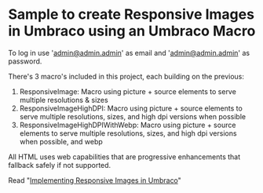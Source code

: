# Sample to create Responsive Images in Umbraco using an Umbraco Macro
To log in use 'admin@admin.admin' as email and 'admin@admin.admin' as password.

There's 3 macro's included in this project, each building on the previous:
1. ResponsiveImage: Macro using picture + source elements to serve multiple resolutions & sizes
2. ResponsiveImageHighDPI: Macro using picture + source elements to serve multiple resolutions, sizes, and high dpi versions when possible
3. ResponsiveImageHighDPIWithWebp: Macro using picture + source elements to serve multiple resolutions, sizes, and high dpi versions when possible, and webp

All HTML uses web capabilities that are progressive enhancements that fallback safely if not supported.

Read  "[Implementing Responsive Images in Umbraco](https://24days.in/umbraco-cms/2019/chocolates-plus-images/responsive-images/)"
